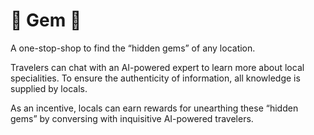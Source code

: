 # 💎 Gem 💎

A one-stop-shop to find the “hidden gems” of any location. 

Travelers can chat with an AI-powered expert to learn more about local specialities. To ensure the authenticity of information, all knowledge is supplied by locals. 

As an incentive, locals can earn rewards for unearthing these “hidden gems” by conversing with inquisitive AI-powered travelers. 